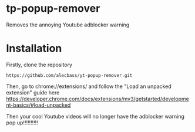 # tp-popup-remover
Removes the annoying Youtube adblocker warning

# Installation
Firstly, clone the repository

```
https://github.com/alecbass/yt-popup-remover.git
```

Then, go to chrome://extensions/ and follow the "Load an unpacked extension" guide here https://developer.chrome.com/docs/extensions/mv3/getstarted/development-basics/#load-unpacked

Then your cool Youtube videos will no longer have the adblocker warning pop up!!!!!!!!!!
